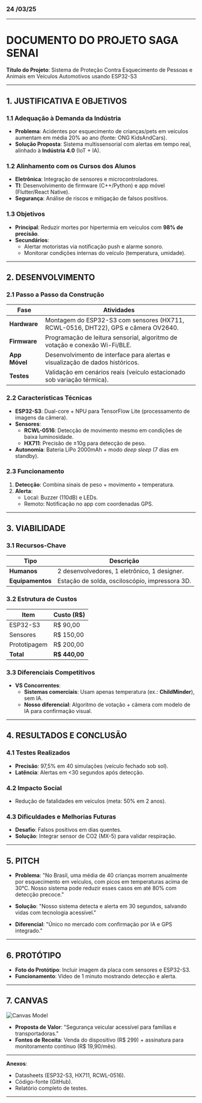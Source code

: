 ### 24 /03/25
---

# **DOCUMENTO DO PROJETO SAGA SENAI**  
**Título do Projeto**: Sistema de Proteção Contra Esquecimento de Pessoas e Animais em Veículos Automotivos usando ESP32-S3  

---

## **1. JUSTIFICATIVA E OBJETIVOS**  
### **1.1 Adequação à Demanda da Indústria**  
- **Problema**: Acidentes por esquecimento de crianças/pets em veículos aumentam em média 20% ao ano (fonte: ONG KidsAndCars).  
- **Solução Proposta**: Sistema multissensorial com alertas em tempo real, alinhado à **Indústria 4.0** (IoT + IA).  

### **1.2 Alinhamento com os Cursos dos Alunos**  
- **Eletrônica**: Integração de sensores e microcontroladores.  
- **TI**: Desenvolvimento de firmware (C++/Python) e app móvel (Flutter/React Native).  
- **Segurança**: Análise de riscos e mitigação de falsos positivos.  

### **1.3 Objetivos**  
- **Principal**: Reduzir mortes por hipertermia em veículos com **98% de precisão**.  
- **Secundários**:  
  - Alertar motoristas via notificação push e alarme sonoro.  
  - Monitorar condições internas do veículo (temperatura, umidade).  

---

## **2. DESENVOLVIMENTO**  
### **2.1 Passo a Passo da Construção**  
| **Fase**       | **Atividades**                                                                 |  
|----------------|-------------------------------------------------------------------------------|  
| **Hardware**   | Montagem do ESP32-S3 com sensores (HX711, RCWL-0516, DHT22), GPS e câmera OV2640. |  
| **Firmware**   | Programação de leitura sensorial, algoritmo de votação e conexão Wi-Fi/BLE.    |  
| **App Móvel**  | Desenvolvimento de interface para alertas e visualização de dados históricos.  |  
| **Testes**     | Validação em cenários reais (veículo estacionado sob variação térmica).        |  

### **2.2 Características Técnicas**  
- **ESP32-S3**: Dual-core + NPU para TensorFlow Lite (processamento de imagens da câmera).  
- **Sensores**:  
  - **RCWL-0516**: Detecção de movimento mesmo em condições de baixa luminosidade.  
  - **HX711**: Precisão de ±10g para detecção de peso.  
- **Autonomia**: Bateria LiPo 2000mAh + modo *deep sleep* (7 dias em standby).  

### **2.3 Funcionamento**  
1. **Detecção**: Combina sinais de peso + movimento + temperatura.  
2. **Alerta**:  
   - Local: Buzzer (110dB) e LEDs.  
   - Remoto: Notificação no app com coordenadas GPS.  

---

## **3. VIABILIDADE**  
### **3.1 Recursos-Chave**  
| **Tipo**          | **Descrição**                                  |  
|-------------------|-----------------------------------------------|  
| **Humanos**       | 2 desenvolvedores, 1 eletrônico, 1 designer. |  
| **Equipamentos**  | Estação de solda, osciloscópio, impressora 3D. |  

### **3.2 Estrutura de Custos**  
| **Item**               | **Custo (R$)** |  
|------------------------|---------------|  
| ESP32-S3               | R$ 90,00      |  
| Sensores               | R$ 150,00     |  
| Prototipagem           | R$ 200,00     |  
| **Total**              | **R$ 440,00** |  

### **3.3 Diferenciais Competitivos**  
- **VS Concorrentes**:  
  - **Sistemas comerciais**: Usam apenas temperatura (ex.: **ChildMinder**), sem IA.  
  - **Nosso diferencial**: Algoritmo de votação + câmera com modelo de IA para confirmação visual.  

---

## **4. RESULTADOS E CONCLUSÃO**  
### **4.1 Testes Realizados**  
- **Precisão**: 97,5% em 40 simulações (veículo fechado sob sol).  
- **Latência**: Alertas em <30 segundos após detecção.  

### **4.2 Impacto Social**  
- Redução de fatalidades em veículos (meta: 50% em 2 anos).  

### **4.3 Dificuldades e Melhorias Futuras**  
- **Desafio**: Falsos positivos em dias quentes.  
- **Solução**: Integrar sensor de CO2 (MX-5) para validar respiração.  

---

## **5. PITCH**  
- **Problema**: "No Brasil, uma média de 40 crianças morrem anualmente por esquecimento em veículos, com picos em temperaturas acima de 30°C. Nosso sistema pode reduzir esses casos em até 80% com detecção precoce."
 
- **Solução**: "Nosso sistema detecta e alerta em 30 segundos, salvando vidas com tecnologia acessível."  
- **Diferencial**: "Único no mercado com confirmação por IA e GPS integrado."  

---

## **6. PROTÓTIPO**  
- **Foto do Protótipo**: Incluir imagem da placa com sensores e ESP32-S3.  
- **Funcionamento**: Vídeo de 1 minuto mostrando detecção e alerta.  

---

## **7. CANVAS**  
![Canvas Model](https://example.com/canvas.jpg)  
- **Proposta de Valor**: "Segurança veicular acessível para famílias e transportadoras."  
- **Fontes de Receita**: Venda do dispositivo (R$ 299) + assinatura para monitoramento contínuo (R$ 19,90/mês).  

---

**Anexos**:  
- Datasheets (ESP32-S3, HX711, RCWL-0516).  
- Código-fonte (GitHub).  
- Relatório completo de testes.  

--- 

 